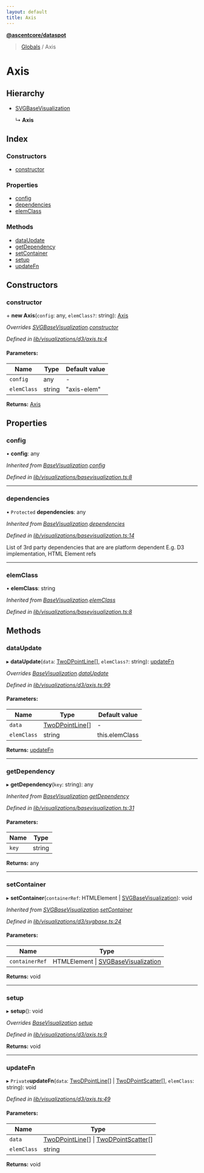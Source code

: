 ```yaml
---
layout: default
title: Axis
---
```


**[@ascentcore/dataspot](../README.md)**

> [Globals](../globals.md) / Axis

# Axis

## Hierarchy

* [SVGBaseVisualization](svgbasevisualization.md)

  ↳ **Axis**

## Index

### Constructors

* [constructor](axis.md#constructor)

### Properties

* [config](axis.md#config)
* [dependencies](axis.md#dependencies)
* [elemClass](axis.md#elemclass)

### Methods

* [dataUpdate](axis.md#dataupdate)
* [getDependency](axis.md#getdependency)
* [setContainer](axis.md#setcontainer)
* [setup](axis.md#setup)
* [updateFn](axis.md#updatefn)

## Constructors

### constructor

\+ **new Axis**(`config`: any, `elemClass?`: string): [Axis](axis.md)

*Overrides [SVGBaseVisualization](svgbasevisualization.md).[constructor](svgbasevisualization.md#constructor)*

*Defined in [lib/visualizations/d3/axis.ts:4](https://github.com/ascentcore/dataspot/blob/8a56680/lib/visualizations/d3/axis.ts#L4)*

#### Parameters:

Name | Type | Default value |
------ | ------ | ------ |
`config` | any | - |
`elemClass` | string | "axis-elem" |

**Returns:** [Axis](axis.md)

## Properties

### config

•  **config**: any

*Inherited from [BaseVisualization](basevisualization.md).[config](basevisualization.md#config)*

*Defined in [lib/visualizations/basevisualization.ts:8](https://github.com/ascentcore/dataspot/blob/8a56680/lib/visualizations/basevisualization.ts#L8)*

___

### dependencies

• `Protected` **dependencies**: any

*Inherited from [BaseVisualization](basevisualization.md).[dependencies](basevisualization.md#dependencies)*

*Defined in [lib/visualizations/basevisualization.ts:14](https://github.com/ascentcore/dataspot/blob/8a56680/lib/visualizations/basevisualization.ts#L14)*

List of 3rd party dependencies that are are platform dependent
E.g. D3 implementation, HTML Element refs

___

### elemClass

•  **elemClass**: string

*Inherited from [BaseVisualization](basevisualization.md).[elemClass](basevisualization.md#elemclass)*

*Defined in [lib/visualizations/basevisualization.ts:8](https://github.com/ascentcore/dataspot/blob/8a56680/lib/visualizations/basevisualization.ts#L8)*

## Methods

### dataUpdate

▸ **dataUpdate**(`data`: [TwoDPointLine](../globals.md#twodpointline)[], `elemClass?`: string): [updateFn](axis.md#updatefn)

*Overrides [BaseVisualization](basevisualization.md).[dataUpdate](basevisualization.md#dataupdate)*

*Defined in [lib/visualizations/d3/axis.ts:99](https://github.com/ascentcore/dataspot/blob/8a56680/lib/visualizations/d3/axis.ts#L99)*

#### Parameters:

Name | Type | Default value |
------ | ------ | ------ |
`data` | [TwoDPointLine](../globals.md#twodpointline)[] | - |
`elemClass` | string | this.elemClass |

**Returns:** [updateFn](axis.md#updatefn)

___

### getDependency

▸ **getDependency**(`key`: string): any

*Inherited from [BaseVisualization](basevisualization.md).[getDependency](basevisualization.md#getdependency)*

*Defined in [lib/visualizations/basevisualization.ts:31](https://github.com/ascentcore/dataspot/blob/8a56680/lib/visualizations/basevisualization.ts#L31)*

#### Parameters:

Name | Type |
------ | ------ |
`key` | string |

**Returns:** any

___

### setContainer

▸ **setContainer**(`containerRef`: HTMLElement \| [SVGBaseVisualization](svgbasevisualization.md)): void

*Inherited from [SVGBaseVisualization](svgbasevisualization.md).[setContainer](svgbasevisualization.md#setcontainer)*

*Defined in [lib/visualizations/d3/svgbase.ts:24](https://github.com/ascentcore/dataspot/blob/8a56680/lib/visualizations/d3/svgbase.ts#L24)*

#### Parameters:

Name | Type |
------ | ------ |
`containerRef` | HTMLElement \| [SVGBaseVisualization](svgbasevisualization.md) |

**Returns:** void

___

### setup

▸ **setup**(): void

*Overrides [BaseVisualization](basevisualization.md).[setup](basevisualization.md#setup)*

*Defined in [lib/visualizations/d3/axis.ts:9](https://github.com/ascentcore/dataspot/blob/8a56680/lib/visualizations/d3/axis.ts#L9)*

**Returns:** void

___

### updateFn

▸ `Private`**updateFn**(`data`: [TwoDPointLine](../globals.md#twodpointline)[] \| [TwoDPointScatter](../globals.md#twodpointscatter)[], `elemClass`: string): void

*Defined in [lib/visualizations/d3/axis.ts:49](https://github.com/ascentcore/dataspot/blob/8a56680/lib/visualizations/d3/axis.ts#L49)*

#### Parameters:

Name | Type |
------ | ------ |
`data` | [TwoDPointLine](../globals.md#twodpointline)[] \| [TwoDPointScatter](../globals.md#twodpointscatter)[] |
`elemClass` | string |

**Returns:** void

